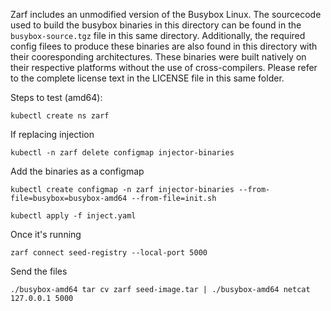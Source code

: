 Zarf includes an unmodified version of the Busybox Linux.  The sourcecode used to build the busybox binaries in this directory can be found in the `busybox-source.tgz` file in this same directory.  Additionally, the required config filees to produce these binaries are also found in this directory with their cooresponding architectures.  These binaries were built natively on their respective platforms without the use of cross-compilers.  Please refer to the complete license text in the LICENSE file in this same folder.


Steps to test (amd64):

`kubectl create ns zarf`

If replacing injection

`kubectl -n zarf delete configmap injector-binaries`

Add the binaries as a configmap

`kubectl create configmap -n zarf injector-binaries --from-file=busybox=busybox-amd64 --from-file=init.sh`

`kubectl apply -f inject.yaml`

Once it's running

`zarf connect seed-registry --local-port 5000`

Send the files

`./busybox-amd64 tar cv zarf seed-image.tar | ./busybox-amd64 netcat 127.0.0.1 5000`